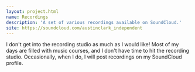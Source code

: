```yaml
---
layout: project.html
name: Recordings
description: 'A set of various recordings available on SoundCloud.'
site: https://soundcloud.com/austinclark_independent
---
```


I don't get into the recording studio as much as I would like!  Most of my days are filled with music courses, and I don't have time to hit the recording studio.  Occasionally, when I do, I will post recordings on my SoundCloud profile.   